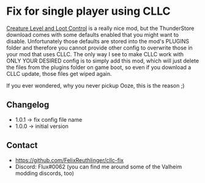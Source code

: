 # Fix for single player using CLLC

[Creature Level and Loot Control](https://valheim.thunderstore.io/package/Smoothbrain/CreatureLevelAndLootControl/) is a
really nice mod, but the ThunderStore download comes with some defaults enabled that you might want to disable.
Unfortunately those defaults are stored into the mod's PLUGINS folder and therefore you cannot provide other config to
overwrite those in your mod that uses CLLC. The only way I see to make CLLC work with ONLY YOUR DESIRED config is to
simply add this mod, which will just delete the files from the plugins folder on game boot, so even if you download a
CLLC update, those files get wiped again.

If you ever wondered, why you never pickup Ooze, this is the reason ;)

## Changelog

* 1.0.1 -> fix config file name
* 1.0.0 -> initial version

## Contact

* https://github.com/FelixReuthlinger/cllc-fix
* Discord: Flux#0062 (you can find me around some of the Valheim modding discords, too)
